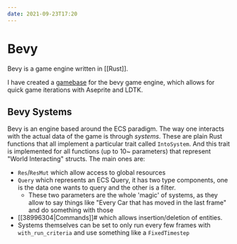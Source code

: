 ```yaml
---
date: 2021-09-23T17:20
---
```


# Bevy

Bevy is a game engine written in [[Rust]].

I have created a [gamebase](https://github.com/TheNeikos/bevy_spicy_gamebase) for the bevy game engine, which allows for quick game iterations with Aseprite and LDTK.

## Bevy Systems

Bevy is an engine based around the ECS paradigm. The way one interacts with the actual data of the game is through _systems_. These are plain Rust functions that all implement a particular trait called `IntoSystem`. And this trait is implemented for all functions (up to 10~ parameters) that represent "World Interacting" structs. The main ones are:

- `Res`/`ResMut` which allow access to global resources
- `Query` which represents an ECS Query, it has two type components, one is the data one wants to query and the other is a filter.
  - These two parameters are the whole 'magic' of systems, as they allow to say things like "Every Car that has moved in the last frame" and do something with those
- [[38996304|Commands]]# which allows insertion/deletion of entities.
- Systems themselves can be set to only run every few frames with `with_run_criteria` and use something like a `FixedTimestep`
